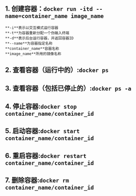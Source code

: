 ## 1. 创建容器：`docker run -itd --name=container_name image_name`
    **-i**表示以交互模式运行容器
    **-t**为容器重新分配一个伪输入终端
    **-d**表示后台运行容器，并返回容器ID
    **--name**为容器指定名称
    **container_name**容器名称
    **image_name**所用的镜像名称

## 2. 查看容器（运行中的）:`docker ps`

## 3. 查看容器（包括已停止的）:`docker ps -a`

## 4. 停止容器:`docker stop container_name/container_id`

## 5. 启动容器:`docker start container_name/container_id`

## 6. 重启容器:`docker restart container_name/container_id`

## 7. 删除容器:`docker rm container_name/container_id`